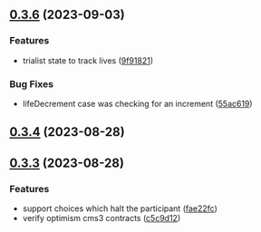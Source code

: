 

## [0.3.6](https://github.com/polysensus/chaintrap-contracts/compare/v0.3.4...v0.3.6) (2023-09-03)


### Features

* trialist state to track lives ([9f91821](https://github.com/polysensus/chaintrap-contracts/commit/9f91821b5493f19fe713eaa29bd7ea3479920022))


### Bug Fixes

* lifeDecrement case was checking for an increment ([55ac619](https://github.com/polysensus/chaintrap-contracts/commit/55ac619815ccb8131527ab4255c54157072df56a))

## [0.3.4](https://github.com/polysensus/chaintrap-contracts/compare/v0.3.3...v0.3.4) (2023-08-28)

## [0.3.3](https://github.com/polysensus/chaintrap-contracts/compare/v0.3.2...v0.3.3) (2023-08-28)


### Features

* support choices which halt the participant ([fae22fc](https://github.com/polysensus/chaintrap-contracts/commit/fae22fc2e595e4de9fd0b2e0bf9abb38200d38a5))
* verify optimism cms3 contracts ([c5c9d12](https://github.com/polysensus/chaintrap-contracts/commit/c5c9d12a0ebec5f4d9a2551241fe7367c998be3b))